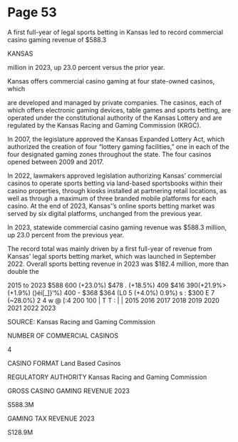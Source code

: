 # Page 53

A first full-year of legal sports betting in Kansas led to
record commercial casino gaming revenue of $588.3

KANSAS

million in 2023, up 23.0 percent versus the prior year.

Kansas offers commercial casino gaming at four state-owned casinos, which

are developed and managed by private companies. The casinos, each of which
offers electronic gaming devices, table games and sports betting, are operated
under the constitutional authority of the Kansas Lottery and are regulated by the
Kansas Racing and Gaming Commission (KRGC).

In 2007, the legislature approved the Kansas Expanded Lottery Act, which
authorized the creation of four “lottery gaming facilities,” one in each of the
four designated gaming zones throughout the state. The four casinos opened
between 2009 and 2017.

In 2022, lawmakers approved legislation authorizing Kansas’ commercial
casinos to operate sports betting via land-based sportsbooks within their casino
properties, through kiosks installed at partnering retail locations, as well as
through a maximum of three branded mobile platforms for each casino. At the
end of 2023, Kansas'’s online sports betting market was served by six digital
platforms, unchanged from the previous year.

In 2023, statewide commercial casino gaming revenue was $588.3 million, up
23.0 percent from the previous year.

The record total was mainly driven by a first full-year of revenue from Kansas'
legal sports betting market, which was launched in September 2022. Overall
sports betting revenue in 2023 was $182.4 million, more than double the

2015 to 2023
$588
600 (+23.0%)
$478
. (+18.5%)
409 $416
$390 (+$21.9%> (+1.9%) (}éi[_]}‘%)
400 - $368 $364 (L0
5 (+4.0%) 0.9%)
s
: $300
E 7 (~28.0%)
2
4
w
@
[:4
200
100 |
T T : | |
2015 2016 2017 2018 2019 2020 2021 2022 2023

SOURCE: Kansas Racing and Gaming Commission

NUMBER OF COMMERCIAL CASINOS

4

CASINO FORMAT
Land Based Casinos

REGULATORY AUTHORITY
Kansas Racing and
Gaming Commission

GROSS CASINO GAMING REVENUE 2023

S588.3M

GAMING TAX REVENUE 2023

S128.9M
